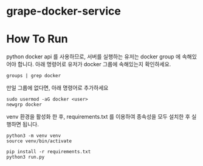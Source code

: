 # grape-docker-service



# How To Run

python docker api 를 사용하므로, 서버를 실행하는 유저는 docker group 에 속해있어야 합니다.
아래 명령어로 유저가 docker 그룹에 속해있는지 확인하세요.
```
groups | grep docker
```
만일 그룹에 없다면, 아래 명령어로 추가하세요
```
sudo usermod -aG docker <user>
newgrp docker
```

venv 환경을 활성화 한 후, requirements.txt 를 이용하여 종속성을 모두 설치한 후
실행하면 됩니다.

```
python3 -m venv venv
source venv/bin/activate

pip install -r requirements.txt
python3 run.py
```

